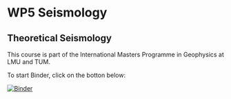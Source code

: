 # WP5 Seismology
## Theoretical Seismology

This course is part of the International Masters Programme in Geophysics at LMU and TUM.

To start Binder, click on the botton below:

[![Binder](https://mybinder.org/badge_logo.svg)](https://mybinder.org/v2/gh/fabian-kutschera/WP5_Seismology/tree/main)
